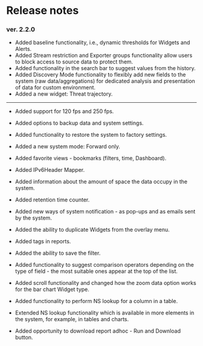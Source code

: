 # Release notes

### ver. 2.2.0

- Added baseline functionality, i.e., dynamic thresholds for Widgets and Alerts.
- Added Stream restriction and Exporter groups functionality allow users to block access to source data to protect them.
- Added functionality in the search bar to suggest values from the history.
- Added Discovery Mode functionality to flexibly add new fields to the system (raw data/aggregations) for dedicated analysis and presentation of data for custom environment.
- Added a new widget: Threat trajectory.

---

- Added support for 120 fps and 250 fps.
  
- Added options to backup data and system settings.

- Added functionality to restore the system to factory settings.

- Added a new system mode: Forward only. 

- Added favorite views - bookmarks (filters, time, Dashboard).

- Added IPv6Header Mapper.

- Added information about the amount of space the data occupy in the system.

- Added retention time counter.

- Added new ways of system notification - as pop-ups and as emails sent by the system. 

- Added the ability to duplicate Widgets from the overlay menu.

- Added tags in reports.

- Added the ability to save the filter.

-  Added functionality to suggest comparison operators depending on the type of field - the most suitable ones appear at the top of the list.

- Added scroll functionality and changed how the zoom data option works for the bar chart Widget type.

- Added functionality to perform NS lookup for a column in a table.

- Extended NS lookup functionality which is available in more elements in the system, for example, in tables and charts.

- Added opportunity to download report adhoc - Run and Download button.

    

   



